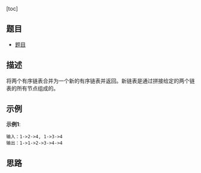 [toc]

## 题目 
- [题目](https://leetcode-cn.com/problems/merge-two-sorted-lists/)

## 描述
将两个有序链表合并为一个新的有序链表并返回。新链表是通过拼接给定的两个链表的所有节点组成的。

## 示例 
**示例1**:
```text
输入：1->2->4, 1->3->4
输出：1->1->2->3->4->4
```

## 思路

